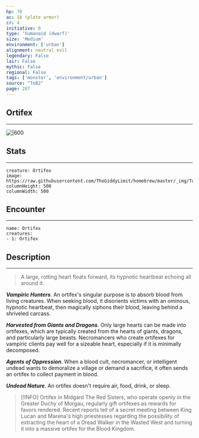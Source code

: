 ```yaml
---
hp: 78
ac: 18 (plate armor)
cr: 4
initiative: 0
type: 'humanoid (dwarf)'    
size: 'Medium'
environment: ['urban']
alignment: neutral evil
legendary: False
lair: False
mythic: False
regional: False
tags: ['monster', 'environment/urban']
source: "ToB2"
page: 287
---
```


## Ortifex
---

![|600](https://raw.githubusercontent.com/TheGiddyLimit/homebrew/master/_img/ToB2/creature/Ortifex.webp)

## Stats
---

```statblock
creature: Ortifex
image: https://raw.githubusercontent.com/TheGiddyLimit/homebrew/master/_img/ToB2/creature/token/Ortifex%20%28Token%29.png
columnHeight: 500
columnWidth: 500
```

## Encounter
---

```encounter-table
name: Ortifex
creatures:
- 1: Ortifex
```

## Description
---
>A large, rotting heart floats forward, its hypnotic heartbeat echoing all around it.

**_Vampiric Hunters_**. An ortifex's singular purpose is to absorb blood from living creatures. When seeking blood, it disorients victims with an ominous, hypnotic heartbeat, then magically siphons their blood, leaving behind a shriveled carcass.

**_Harvested from Giants and Dragons_**. Only large hearts can be made into ortifexes, which are typically created from the hearts of giants, dragons, and particularly large beasts. Necromancers who create ortifexes for vampiric clients pay well for a sizeable heart, especially if it is minimally decomposed.

**_Agents of Oppression_**. When a blood cult, necromancer, or intelligent undead wants to demoralize a village or demand a sacrifice, it often sends an ortifex to collect payment in blood.

**_Undead Nature_**. An ortifex doesn't require air, food, drink, or sleep.


> [!INFO] Ortifex in Midgard
>The Red Sisters, who operate openly in the Greater Duchy of Morgau, regularly gift ortifexes as rewards for favors rendered. Recent reports tell of a secret meeting between King Lucan and Marena's high priestesses regarding the possibility of extracting the heart of a Dread Walker in the Wasted West and turning it into a massive ortifex for the Blood Kingdom.





